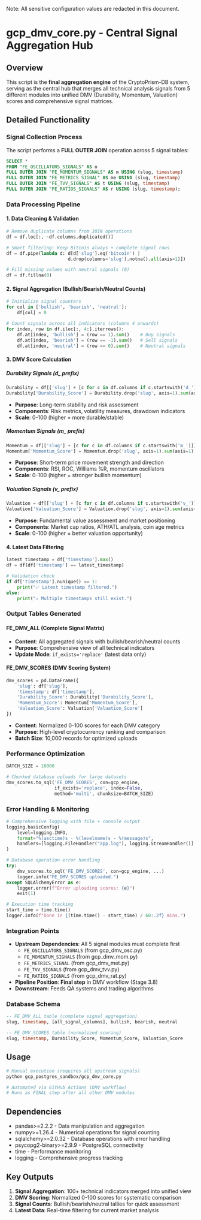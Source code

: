 Note: All sensitive configuration values are redacted in this document.

# gcp_dmv_core.py - Central Signal Aggregation Hub

## Overview
This script is the **final aggregation engine** of the CryptoPrism-DB system, serving as the central hub that merges all technical analysis signals from 5 different modules into unified DMV (Durability, Momentum, Valuation) scores and comprehensive signal matrices.

## Detailed Functionality

### **Signal Collection Process**
The script performs a **FULL OUTER JOIN** operation across 5 signal tables:

```sql
SELECT *
FROM "FE_OSCILLATORS_SIGNALS" AS o
FULL OUTER JOIN "FE_MOMENTUM_SIGNALS" AS m USING (slug, timestamp)
FULL OUTER JOIN "FE_METRICS_SIGNAL" AS me USING (slug, timestamp)  
FULL OUTER JOIN "FE_TVV_SIGNALS" AS t USING (slug, timestamp)
FULL OUTER JOIN "FE_RATIOS_SIGNALS" AS r USING (slug, timestamp);
```

### **Data Processing Pipeline**

#### **1. Data Cleaning & Validation**
```python
# Remove duplicate columns from JOIN operations
df = df.loc[:, ~df.columns.duplicated()]

# Smart filtering: Keep Bitcoin always + complete signal rows
df = df.pipe(lambda d: d[d['slug'].eq('bitcoin') | 
                       d.drop(columns='slug').notna().all(axis=1)])

# Fill missing values with neutral signals (0)
df = df.fillna(0)
```

#### **2. Signal Aggregation (Bullish/Bearish/Neutral Counts)**
```python
# Initialize signal counters
for col in ['bullish', 'bearish', 'neutral']:
    df[col] = 0

# Count signals across all indicators (columns 4 onwards)
for index, row in df.iloc[:, 4:].iterrows():
    df.at[index, 'bullish'] = (row == 1).sum()    # Buy signals
    df.at[index, 'bearish'] = (row == -1).sum()   # Sell signals  
    df.at[index, 'neutral'] = (row == 0).sum()    # Neutral signals
```

#### **3. DMV Score Calculation**

##### **Durability Signals (d_ prefix)**
```python
Durability = df[['slug'] + [c for c in df.columns if c.startswith('d_')]]
Durability['Durability_Score'] = Durability.drop('slug', axis=1).sum(axis=1) / (Durability.shape[1] - 1) * 100
```
- **Purpose**: Long-term stability and risk assessment
- **Components**: Risk metrics, volatility measures, drawdown indicators
- **Scale**: 0-100 (higher = more durable/stable)

##### **Momentum Signals (m_ prefix)**  
```python
Momentum = df[['slug'] + [c for c in df.columns if c.startswith('m_')]]
Momentum['Momentum_Score'] = Momentum.drop('slug', axis=1).sum(axis=1) / (Momentum.shape[1] - 1) * 100
```
- **Purpose**: Short-term price movement strength and direction
- **Components**: RSI, ROC, Williams %R, momentum oscillators
- **Scale**: 0-100 (higher = stronger bullish momentum)

##### **Valuation Signals (v_ prefix)**
```python  
Valuation = df[['slug'] + [c for c in df.columns if c.startswith('v_')]]
Valuation['Valuation_Score'] = Valuation.drop('slug', axis=1).sum(axis=1) / (Valuation.shape[1] - 1) * 100
```
- **Purpose**: Fundamental value assessment and market positioning
- **Components**: Market cap ratios, ATH/ATL analysis, coin age metrics
- **Scale**: 0-100 (higher = better valuation opportunity)

#### **4. Latest Data Filtering**
```python
latest_timestamp = df['timestamp'].max()
df = df[df['timestamp'] == latest_timestamp]

# Validation check
if df['timestamp'].nunique() == 1:
    print("✅ Latest timestamp filtered.")
else:
    print("⚠️ Multiple timestamps still exist.")
```

### **Output Tables Generated**

#### **FE_DMV_ALL** (Complete Signal Matrix)
- **Content**: All aggregated signals with bullish/bearish/neutral counts
- **Purpose**: Comprehensive view of all technical indicators
- **Update Mode**: `if_exists='replace'` (latest data only)

#### **FE_DMV_SCORES** (DMV Scoring System)
```python
dmv_scores = pd.DataFrame({
    'slug': df['slug'],
    'timestamp': df['timestamp'], 
    'Durability_Score': Durability['Durability_Score'],
    'Momentum_Score': Momentum['Momentum_Score'],
    'Valuation_Score': Valuation['Valuation_Score']
})
```
- **Content**: Normalized 0-100 scores for each DMV category
- **Purpose**: High-level cryptocurrency ranking and comparison
- **Batch Size**: 10,000 records for optimized uploads

### **Performance Optimization**
```python
BATCH_SIZE = 10000

# Chunked database uploads for large datasets
dmv_scores.to_sql('FE_DMV_SCORES', con=gcp_engine, 
                  if_exists='replace', index=False, 
                  method='multi', chunksize=BATCH_SIZE)
```

### **Error Handling & Monitoring**
```python
# Comprehensive logging with file + console output
logging.basicConfig(
    level=logging.INFO,
    format="%(asctime)s - %(levelname)s - %(message)s", 
    handlers=[logging.FileHandler("app.log"), logging.StreamHandler()]
)

# Database operation error handling
try:
    dmv_scores.to_sql('FE_DMV_SCORES', con=gcp_engine, ...)
    logger.info("FE_DMV_SCORES uploaded.")
except SQLAlchemyError as e:
    logger.error(f"Error uploading scores: {e}")
    exit(1)

# Execution time tracking
start_time = time.time()
logger.info(f"Done in {(time.time() - start_time) / 60:.2f} mins.")
```

### **Integration Points**
- **Upstream Dependencies**: All 5 signal modules must complete first
  - `FE_OSCILLATORS_SIGNALS` (from gcp_dmv_osc.py)
  - `FE_MOMENTUM_SIGNALS` (from gcp_dmv_mom.py) 
  - `FE_METRICS_SIGNAL` (from gcp_dmv_met.py)
  - `FE_TVV_SIGNALS` (from gcp_dmv_tvv.py)
  - `FE_RATIOS_SIGNALS` (from gcp_dmv_rat.py)
- **Pipeline Position**: **Final step** in DMV workflow (Stage 3.8)
- **Downstream**: Feeds QA systems and trading algorithms

### **Database Schema**
```sql
-- FE_DMV_ALL table (complete signal aggregation)
slug, timestamp, [all_signal_columns], bullish, bearish, neutral

-- FE_DMV_SCORES table (normalized scoring)  
slug, timestamp, Durability_Score, Momentum_Score, Valuation_Score
```

## Usage
```bash
# Manual execution (requires all upstream signals)
python gcp_postgres_sandbox/gcp_dmv_core.py

# Automated via GitHub Actions (DMV workflow)  
# Runs as FINAL step after all other DMV modules
```

## Dependencies
- pandas>=2.2.2 - Data manipulation and aggregation
- numpy>=1.26.4 - Numerical operations for signal counting
- sqlalchemy>=2.0.32 - Database operations with error handling  
- psycopg2-binary>=2.9.9 - PostgreSQL connectivity
- time - Performance monitoring
- logging - Comprehensive progress tracking

## Key Outputs
1. **Signal Aggregation**: 100+ technical indicators merged into unified view
2. **DMV Scoring**: Normalized 0-100 scores for systematic comparison  
3. **Signal Counts**: Bullish/bearish/neutral tallies for quick assessment
4. **Latest Data**: Real-time filtering for current market analysis
